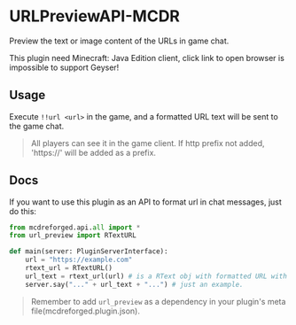 # URLPreviewAPI-MCDR
Preview the text or image content of the URLs in game chat.

This plugin need Minecraft: Java Edition client, click link to open browser is impossible to support Geyser!

## Usage
Execute `!!url <url>` in the game, and a formatted URL text will be sent to the game chat.
> All players can see it in the game client. If http prefix not added, 'https://' will be added as a prefix.

## Docs
If you want to use this plugin as an API to format url in chat messages, just do this: 
```python
from mcdreforged.api.all import *
from url_preview import RTextURL 

def main(server: PluginServerInterface):
    url = "https://example.com"
    rtext_url = RTextURL()
    url_text = rtext_url(url) # is a RText obj with formatted URL with previewed info.
    server.say("..." + url_text + "...") # just an example.
```
> Remember to add `url_preview` as a dependency in your plugin's meta file(mcdreforged.plugin.json).